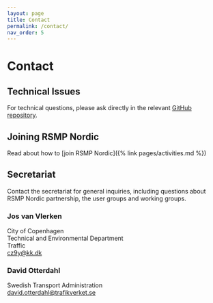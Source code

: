 ```yaml
---
layout: page
title: Contact
permalink: /contact/
nav_order: 5
---
```


# Contact

## Technical Issues
For technical questions, please ask directly in the relevant [GitHub repository](https://github.com/rsmp-nordic). 

## Joining RSMP Nordic
Read about how to [join RSMP Nordic]({% link pages/activities.md %}) 

## Secretariat
Contact the secretariat for general inquiries, including questions about RSMP Nordic partnership, the user groups and working groups.

### Jos van Vlerken
City of Copenhagen  
Technical and Environmental Department  
Traffic  
[cz9y@kk.dk](mailto:cz9y@kk.dk)  

### David Otterdahl
Swedish Transport Administration  
[david.otterdahl@trafikverket.se](mailto:david.otterdahl@trafikverket.se)  
